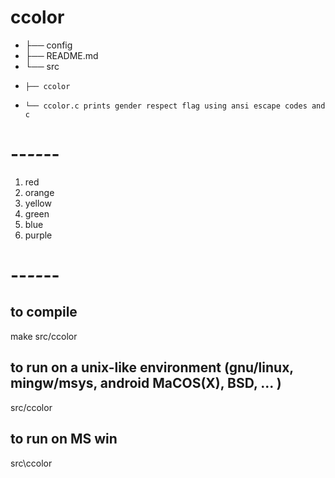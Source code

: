# ccolor
* ├── config
* ├── README.md
* └── src
*     ├── ccolor
*     └── ccolor.c prints gender respect flag using ansi escape codes and c
# --*--*--
1. red
2. orange
3. yellow
4. green
5. blue
6. purple
# --*--*--

## to compile
make src/ccolor
## to run on a unix-like environment (gnu/linux, mingw/msys, android MaCOS(X), BSD, ... )
src/ccolor
## to run on MS win
src\ccolor

